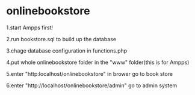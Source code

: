 # onlinebookstore
1.start Ampps first!

2.run bookstore.sql to build up the database

3.chage database configuration in functions.php

4.put whole onlinebookstore folder in the "www" folder(this is for Ampps)

5.enter "http:localhost/onlinebookstore" in brower go to book store

6.enter "http://localhost/onlinebookstore/admin" go to admin system
